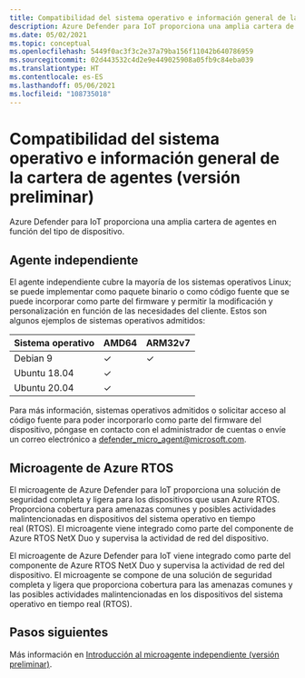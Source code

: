 ```yaml
---
title: Compatibilidad del sistema operativo e información general de la cartera de agentes (versión preliminar)
description: Azure Defender para IoT proporciona una amplia cartera de agentes en función del tipo de dispositivo.
ms.date: 05/02/2021
ms.topic: conceptual
ms.openlocfilehash: 5449f0ac3f3c2e37a79ba156f11042b640786959
ms.sourcegitcommit: 02d443532c4d2e9e449025908a05fb9c84eba039
ms.translationtype: HT
ms.contentlocale: es-ES
ms.lasthandoff: 05/06/2021
ms.locfileid: "108735018"
---
```

# <a name="agent-portfolio-overview-and-os-support-preview"></a>Compatibilidad del sistema operativo e información general de la cartera de agentes (versión preliminar)

Azure Defender para IoT proporciona una amplia cartera de agentes en función del tipo de dispositivo. 

## <a name="standalone-agent"></a>Agente independiente

El agente independiente cubre la mayoría de los sistemas operativos Linux; se puede implementar como paquete binario o como código fuente que se puede incorporar como parte del firmware y permitir la modificación y personalización en función de las necesidades del cliente. Estos son algunos ejemplos de sistemas operativos admitidos: 

| Sistema operativo | AMD64 | ARM32v7 |
|--|--|--|
| Debian 9 | ✓ | ✓ |
| Ubuntu 18.04 | ✓ |  |
| Ubuntu 20.04 | ✓ |  |

Para más información, sistemas operativos admitidos o solicitar acceso al código fuente para poder incorporarlo como parte del firmware del dispositivo, póngase en contacto con el administrador de cuentas o envíe un correo electrónico a <defender_micro_agent@microsoft.com>. 

## <a name="azure-rtos-micro-agent"></a>Microagente de Azure RTOS

El microagente de Azure Defender para IoT proporciona una solución de seguridad completa y ligera para los dispositivos que usan Azure RTOS. Proporciona cobertura para amenazas comunes y posibles actividades malintencionadas en dispositivos del sistema operativo en tiempo real (RTOS). El microagente viene integrado como parte del componente de Azure RTOS NetX Duo y supervisa la actividad de red del dispositivo. 

El microagente de Azure Defender para IoT viene integrado como parte del componente de Azure RTOS NetX Duo y supervisa la actividad de red del dispositivo. El microagente se compone de una solución de seguridad completa y ligera que proporciona cobertura para las amenazas comunes y las posibles actividades malintencionadas en los dispositivos del sistema operativo en tiempo real (RTOS).

## <a name="next-steps"></a>Pasos siguientes

Más información en [Introducción al microagente independiente (versión preliminar)](concept-standalone-micro-agent-overview.md).
